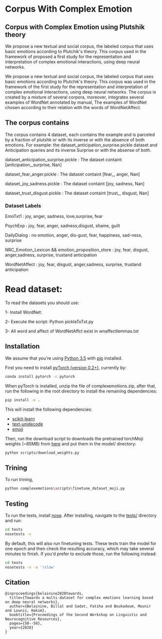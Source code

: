 # Corpus With Complex Emotion
## Corpus with Complex Emotion using Plutshik theory
We propose a new textual and social corpus, the labeled corpus that uses basic emotions according to Plutchik's theory. This corpus used in the framework of proposed a first study for the representation and interpretation of complex emotional interactions, using deep neural networks.

We propose a new textual and social corpus, the labeled corpus that uses basic emotions according to Plutchik's theory. This corpus was used in the framework of the first study for the representation and interpretation of complex emotional interactions, using deep neural networks.
The corpus is created by a mixture of several corpora, moreover, integrates several examples of WordNet annotated by manual, The examples of WordNet chosen according to their relation with the words of WordNetAffect.

## The corpus contains 

The corpus contains 4 dataset, each contains the example and is parceled by a fraction of plutshk or with its inverse or with the absence of both emotions.
For example: the dataset_anticipation_surprise.pickle dataset and Anticipation queries and its inverse Surprise or with the absense of both.

dataset_anticipation_surprise.pickle	: The dataset containt [anticipation,_surprise, Nan]

dataset_fear_anger.pickle		: The dataset containt [fear_, anger, Nan]

dataset_joy_sadness.pickle	: The dataset containt [joy, sadness, Nan]

dataset_trust_disgust.pickle	: The dataset containt [trust_, disgust, Nan]

### Dataset      Labels 

EmoTxt1        : joy, anger, sadness, love,surprise, fear

PsychExp       : joy, fear, anger, sadness,disgust, shame, guilt

DailyDialog    : no emotion, anger, dis-gust, fear, happiness, sad-ness, surprise

NRC_Emotion_Lexicon && emotion_proposition_store : joy, fear, disgust, anger,sadness,  surprise,  trustand anticipation

WordNetAffect : joy, fear, disgust, anger,sadness,  surprise,  trustand anticipation

# Read dataset:

To read the datasets you should use:

1- Install WordNet:

2- Execute the script: Python pickleToTxt.py

3- All word and affect of WordNetAffct exist in wnaffectlemmas.txt



## Installation

We assume that you're using [Python 3.5](https://www.python.org/downloads/) with [pip](https://pip.pypa.io/en/stable/installing/) installed.

First you need to install [pyTorch (version 0.2+)](http://pytorch.org/), currently by:
```bash
conda install pytorch -c pytorch
```
When pyTorch is installed, unzip the file of complexemotions.zip, after that, run the following in the root directory to install the remaining dependencies:

```bash
pip install -e .
```
This will install the following dependencies:
* [scikit-learn](https://github.com/scikit-learn/scikit-learn)
* [text-unidecode](https://github.com/kmike/text-unidecode)
* [emoji](https://github.com/carpedm20/emoji)

Then, run the download script to downloads the pretrained torchMoji weights (~85MB) from [here](https://www.dropbox.com/s/q8lax9ary32c7t9/pytorch_model.bin?dl=0) and put them in the model/ directory:

```bash
python scripts/download_weights.py
```
## Trining
To run trining, 
```bash
python complexemotions\scripts\finetune_dataset_moji.py
```
## Testing
To run the tests, install [nose](http://nose.readthedocs.io/en/latest/). After installing, navigate to the [tests/](tests) directory and run:

```bash
cd tests
nosetests -v
```
By default, this will also run finetuning tests. These tests train the model for one epoch and then check the resulting accuracy, which may take several minutes to finish. If you'd prefer to exclude those, run the following instead:

```bash
cd tests
nosetests -v -a '!slow'
```
 

## Citation
```
@inproceedings{belainine2020towards,
  title={Towards a multi-dataset for complex emotions learning based on deep neural networks},
  author={Belainine, Billal and Sadat, Fatiha and Boukadoum, Mounir and Lounis, Hakim},
  booktitle={Proceedings of the Second Workshop on Linguistic and Neurocognitive Resources},
  pages={50--58},
  year={2020}
}
```

